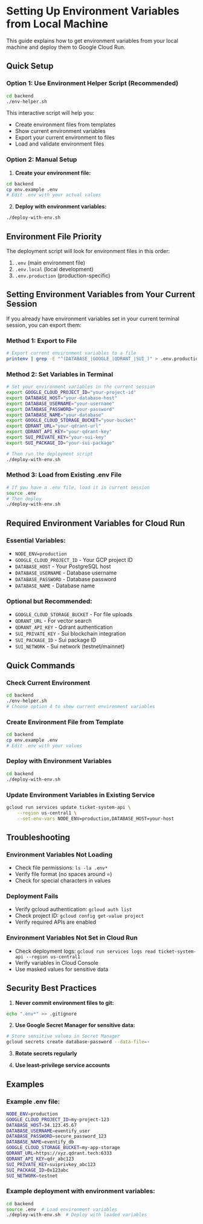 # Setting Up Environment Variables from Local Machine

This guide explains how to get environment variables from your local machine and deploy them to Google Cloud Run.

## Quick Setup

### Option 1: Use Environment Helper Script (Recommended)

```bash
cd backend
./env-helper.sh
```

This interactive script will help you:

- Create environment files from templates
- Show current environment variables
- Export your current environment to files
- Load and validate environment files

### Option 2: Manual Setup

1. **Create your environment file:**

```bash
cd backend
cp env.example .env
# Edit .env with your actual values
```

2. **Deploy with environment variables:**

```bash
./deploy-with-env.sh
```

## Environment File Priority

The deployment script will look for environment files in this order:

1. `.env` (main environment file)
2. `.env.local` (local development)
3. `.env.production` (production-specific)

## Setting Environment Variables from Your Current Session

If you already have environment variables set in your current terminal session, you can export them:

### Method 1: Export to File

```bash
# Export current environment variables to a file
printenv | grep -E "^(DATABASE_|GOOGLE_|QDRANT_|SUI_)" > .env.production
```

### Method 2: Set Variables in Terminal

```bash
# Set your environment variables in the current session
export GOOGLE_CLOUD_PROJECT_ID="your-project-id"
export DATABASE_HOST="your-database-host"
export DATABASE_USERNAME="your-username"
export DATABASE_PASSWORD="your-password"
export DATABASE_NAME="your-database"
export GOOGLE_CLOUD_STORAGE_BUCKET="your-bucket"
export QDRANT_URL="your-qdrant-url"
export QDRANT_API_KEY="your-qdrant-key"
export SUI_PRIVATE_KEY="your-sui-key"
export SUI_PACKAGE_ID="your-sui-package"

# Then run the deployment script
./deploy-with-env.sh
```

### Method 3: Load from Existing .env File

```bash
# If you have a .env file, load it in current session
source .env
# Then deploy
./deploy-with-env.sh
```

## Required Environment Variables for Cloud Run

### Essential Variables:

- `NODE_ENV=production`
- `GOOGLE_CLOUD_PROJECT_ID` - Your GCP project ID
- `DATABASE_HOST` - Your PostgreSQL host
- `DATABASE_USERNAME` - Database username
- `DATABASE_PASSWORD` - Database password
- `DATABASE_NAME` - Database name

### Optional but Recommended:

- `GOOGLE_CLOUD_STORAGE_BUCKET` - For file uploads
- `QDRANT_URL` - For vector search
- `QDRANT_API_KEY` - Qdrant authentication
- `SUI_PRIVATE_KEY` - Sui blockchain integration
- `SUI_PACKAGE_ID` - Sui package ID
- `SUI_NETWORK` - Sui network (testnet/mainnet)

## Quick Commands

### Check Current Environment

```bash
cd backend
./env-helper.sh
# Choose option 4 to show current environment variables
```

### Create Environment File from Template

```bash
cd backend
cp env.example .env
# Edit .env with your values
```

### Deploy with Environment Variables

```bash
cd backend
./deploy-with-env.sh
```

### Update Environment Variables in Existing Service

```bash
gcloud run services update ticket-system-api \
    --region us-central1 \
    --set-env-vars NODE_ENV=production,DATABASE_HOST=your-host
```

## Troubleshooting

### Environment Variables Not Loading

- Check file permissions: `ls -la .env*`
- Verify file format (no spaces around =)
- Check for special characters in values

### Deployment Fails

- Verify gcloud authentication: `gcloud auth list`
- Check project ID: `gcloud config get-value project`
- Verify required APIs are enabled

### Environment Variables Not Set in Cloud Run

- Check deployment logs: `gcloud run services logs read ticket-system-api --region us-central1`
- Verify variables in Cloud Console
- Use masked values for sensitive data

## Security Best Practices

1. **Never commit environment files to git:**

```bash
echo ".env*" >> .gitignore
```

2. **Use Google Secret Manager for sensitive data:**

```bash
# Store sensitive values in Secret Manager
gcloud secrets create database-password --data-file=-
```

3. **Rotate secrets regularly**

4. **Use least-privilege service accounts**

## Examples

### Example .env file:

```bash
NODE_ENV=production
GOOGLE_CLOUD_PROJECT_ID=my-project-123
DATABASE_HOST=34.123.45.67
DATABASE_USERNAME=eventify_user
DATABASE_PASSWORD=secure_password_123
DATABASE_NAME=eventify_db
GOOGLE_CLOUD_STORAGE_BUCKET=my-app-storage
QDRANT_URL=https://xyz.qdrant.tech:6333
QDRANT_API_KEY=qdr_abc123
SUI_PRIVATE_KEY=suiprivkey_abc123
SUI_PACKAGE_ID=0x123abc
SUI_NETWORK=testnet
```

### Example deployment with environment variables:

```bash
cd backend
source .env  # Load environment variables
./deploy-with-env.sh  # Deploy with loaded variables
```
